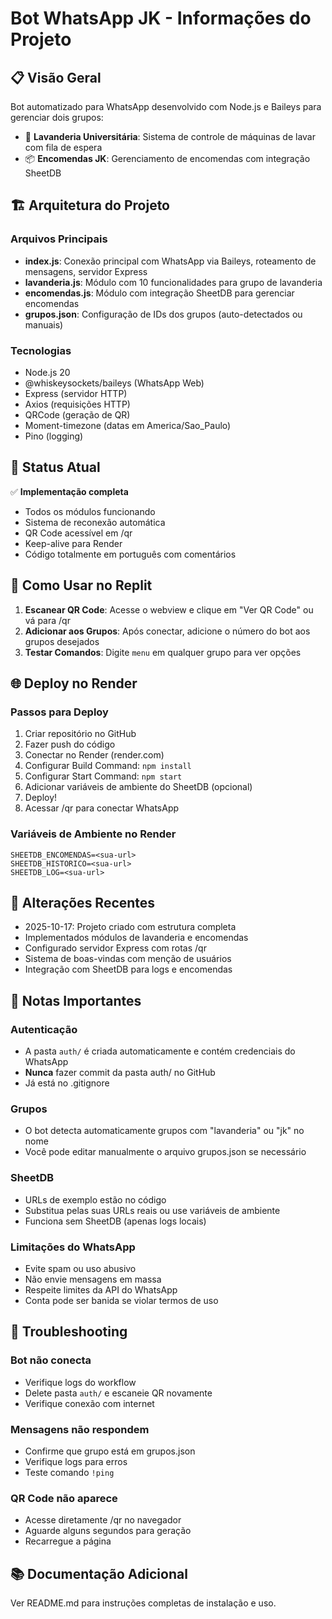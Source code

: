 # Bot WhatsApp JK - Informações do Projeto

## 📋 Visão Geral
Bot automatizado para WhatsApp desenvolvido com Node.js e Baileys para gerenciar dois grupos:
- 🧺 **Lavanderia Universitária**: Sistema de controle de máquinas de lavar com fila de espera
- 📦 **Encomendas JK**: Gerenciamento de encomendas com integração SheetDB

## 🏗️ Arquitetura do Projeto

### Arquivos Principais
- **index.js**: Conexão principal com WhatsApp via Baileys, roteamento de mensagens, servidor Express
- **lavanderia.js**: Módulo com 10 funcionalidades para grupo de lavanderia
- **encomendas.js**: Módulo com integração SheetDB para gerenciar encomendas
- **grupos.json**: Configuração de IDs dos grupos (auto-detectados ou manuais)

### Tecnologias
- Node.js 20
- @whiskeysockets/baileys (WhatsApp Web)
- Express (servidor HTTP)
- Axios (requisições HTTP)
- QRCode (geração de QR)
- Moment-timezone (datas em America/Sao_Paulo)
- Pino (logging)

## 🚀 Status Atual
✅ **Implementação completa**
- Todos os módulos funcionando
- Sistema de reconexão automática
- QR Code acessível em /qr
- Keep-alive para Render
- Código totalmente em português com comentários

## 📱 Como Usar no Replit

1. **Escanear QR Code**: Acesse o webview e clique em "Ver QR Code" ou vá para /qr
2. **Adicionar aos Grupos**: Após conectar, adicione o número do bot aos grupos desejados
3. **Testar Comandos**: Digite `menu` em qualquer grupo para ver opções

## 🌐 Deploy no Render

### Passos para Deploy
1. Criar repositório no GitHub
2. Fazer push do código
3. Conectar no Render (render.com)
4. Configurar Build Command: `npm install`
5. Configurar Start Command: `npm start`
6. Adicionar variáveis de ambiente do SheetDB (opcional)
7. Deploy!
8. Acessar /qr para conectar WhatsApp

### Variáveis de Ambiente no Render
```
SHEETDB_ENCOMENDAS=<sua-url>
SHEETDB_HISTORICO=<sua-url>
SHEETDB_LOG=<sua-url>
```

## 🔧 Alterações Recentes
- 2025-10-17: Projeto criado com estrutura completa
- Implementados módulos de lavanderia e encomendas
- Configurado servidor Express com rotas /qr
- Sistema de boas-vindas com menção de usuários
- Integração com SheetDB para logs e encomendas

## 📝 Notas Importantes

### Autenticação
- A pasta `auth/` é criada automaticamente e contém credenciais do WhatsApp
- **Nunca** fazer commit da pasta auth/ no GitHub
- Já está no .gitignore

### Grupos
- O bot detecta automaticamente grupos com "lavanderia" ou "jk" no nome
- Você pode editar manualmente o arquivo grupos.json se necessário

### SheetDB
- URLs de exemplo estão no código
- Substitua pelas suas URLs reais ou use variáveis de ambiente
- Funciona sem SheetDB (apenas logs locais)

### Limitações do WhatsApp
- Evite spam ou uso abusivo
- Não envie mensagens em massa
- Respeite limites da API do WhatsApp
- Conta pode ser banida se violar termos de uso

## 🐛 Troubleshooting

### Bot não conecta
- Verifique logs do workflow
- Delete pasta `auth/` e escaneie QR novamente
- Verifique conexão com internet

### Mensagens não respondem
- Confirme que grupo está em grupos.json
- Verifique logs para erros
- Teste comando `!ping`

### QR Code não aparece
- Acesse diretamente /qr no navegador
- Aguarde alguns segundos para geração
- Recarregue a página

## 📚 Documentação Adicional
Ver README.md para instruções completas de instalação e uso.
